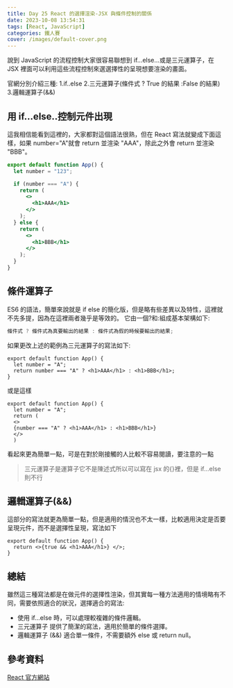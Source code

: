 ```yaml
---
title: Day 25 React 的選擇渲染-JSX 與條件控制的關係
date: 2023-10-08 13:54:31
tags: [React, JavaScript]
categories: 鐵人賽
cover: /images/default-cover.png
---
```


說到 JavaScript 的流程控制大家很容易聯想到 if...else...或是三元運算子，在 JSX 裡面可以利用這些流程控制來選選擇性的呈現想要渲染的畫面。

官網分別介紹三種:
1.if..else 2.三元運算子(條件式 ? True 的結果 :False 的結果) 3.邏輯運算子(&&)

<!-- more -->

## 用 if...else..控制元件出現

這我相信能看到這裡的，大家都對這個語法很熟，但在 React 寫法就變成下面這樣，如果 number="A"就會 return 並渲染 "AAA"，除此之外會 return 並渲染 "BBB"。

```jsx
export default function App() {
  let number = "123";

  if (number === "A") {
    return (
      <>
        <h1>AAA</h1>
      </>
    );
  } else {
    return (
      <>
        <h1>BBB</h1>
      </>
    );
  }
}
```

## 條件運算子

ES6 的語法，簡單來說就是 if else 的簡化版，但是略有些差異以及特性，這裡就不先多提，因為在這裡兩者幾乎是等效的。
它由一個?和:組成基本架構如下:

```javascript
條件式 ? 條件式為真要輸出的結果 : 條件式為假的時候要輸出的結果;
```

如果更改上述的範例為三元運算子的寫法如下:

```
export default function App() {
  let number = "A";
  return number === "A" ? <h1>AAA</h1> : <h1>BBB</h1>;
}
```

或是這樣

```
export default function App() {
  let number = "A";
  return (
  <>
  {number === "A" ? <h1>AAA</h1> : <h1>BBB</h1>}
  </>
  )
```

看起來更為簡單一點，可是在對於剛接觸的人比較不容易閱讀，要注意的一點

> 三元運算子是運算子它不是陳述式所以可以寫在 jsx 的{}裡，但是 if...else 則不行

## 邏輯運算子(&&)

這部分的寫法就更為簡單一點，但是適用的情況也不太一樣，比較適用決定是否要呈現元件，而不是選擇性呈現，寫法如下

```
export default function App() {
  return <>{true && <h1>AAA</h1>} </>;
}
```

## 總結

雖然這三種寫法都是在做元件的選擇性渲染，但其實每一種方法適用的情境略有不同，需要依照適合的狀況，選擇適合的寫法:

- 使用 if...else 時，可以處理較複雜的條件邏輯。
- 三元運算子 提供了簡潔的寫法，適用於簡單的條件選擇。
- 邏輯運算子 (&&) 適合單一條件，不需要額外 else 或 return null。

## 參考資料

[React 官方網站](https://react.dev/)
